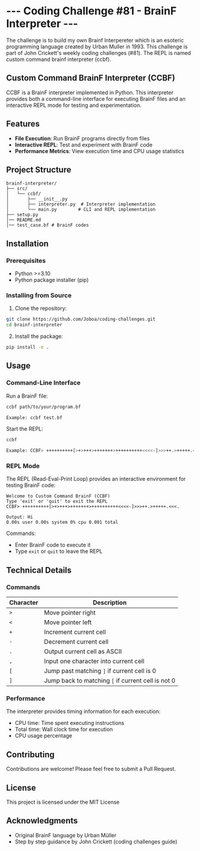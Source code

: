 # --- Coding Challenge #81 - BrainF Interpreter --- 
The challenge is to build my own Brainf Interpereter which is an esoteric programming language created by Urban Muller in 1993. This challenge is part of John Crickett's weekly coding challenges (#81). The REPL is named custom command brainf interpreter (ccbf).

## Custom Command BrainF Interpreter (CCBF)

CCBF is a BrainF interpreter implemented in Python. This interpreter provides both a command-line interface for executing BrainF files and an interactive REPL mode for testing and experimentation.

## Features

- **File Execution**: Run BrainF programs directly from files
- **Interactive REPL**: Test and experiment with BrainF code
- **Performance Metrics**: View execution time and CPU usage statistics


## Project Structure

```
brainf-interpreter/
├── src/
│   └── ccbf/
│       ├── __init__.py
│       ├── interpreter.py  # Interpreter implementation
│       └── main.py        # CLI and REPL implementation
├── setup.py
│── README.md
│── test_case.bf # BrainF codes
```

## Installation

### Prerequisites

- Python >=3.10
- Python package installer (pip)

### Installing from Source

1. Clone the repository:
```bash
git clone https://github.com/Joboa/coding-challenges.git
cd brainf-interpreter
```

2. Install the package:
```bash
pip install -e .
```

## Usage

### Command-Line Interface

Run a BrainF file:
```bash
ccbf path/to/your/program.bf

Example: ccbf test.bf
```

Start the REPL:
```bash
ccbf

Example: CCBF> ++++++++++[>+>+++>+++++++>++++++++++<<<<-]>>>++.>+++++.<<<.
```

### REPL Mode

The REPL (Read-Eval-Print Loop) provides an interactive environment for testing BrainF code:

```
Welcome to Custom Command BrainF (CCBF)
Type 'exit' or 'quit' to exit the REPL
CCBF> ++++++++++[>+>+++>+++++++>++++++++++<<<<-]>>>++.>+++++.<<<.

Output: Hi
0.00s user 0.00s system 0% cpu 0.001 total
```

Commands:
- Enter BrainF code to execute it
- Type `exit` or `quit` to leave the REPL


## Technical Details

### Commands

| Character | Description |
|-----------|-------------|
| `>` | Move pointer right |
| `<` | Move pointer left |
| `+` | Increment current cell |
| `-` | Decrement current cell |
| `.` | Output current cell as ASCII |
| `,` | Input one character into current cell |
| `[` | Jump past matching `]` if current cell is 0 |
| `]` | Jump back to matching `[` if current cell is not 0 |

### Performance

The interpreter provides timing information for each execution:
- CPU time: Time spent executing instructions
- Total time: Wall clock time for execution
- CPU usage percentage

## Contributing

Contributions are welcome! Please feel free to submit a Pull Request.

## License

This project is licensed under the MIT License

## Acknowledgments

- Original BrainF language by Urban Müller
- Step by step guidance by John Crickett (coding challenges guide)